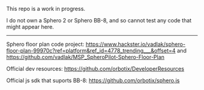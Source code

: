 This repo is a work in progress.

I do not own a Sphero 2 or Sphero BB-8, and so cannot test any code that might appear here.

----

Sphero floor plan code project: https://www.hackster.io/vadlak/sphero-floor-plan-99970c?ref=platform&ref_id=4778_trending___&offset=4 and https://github.com/vadlak/MSP_SpheroPilot-Sphero-Floor-Plan

Official dev resources: https://github.com/orbotix/DeveloperResources

Official js sdk that suports BB-8: https://github.com/orbotix/sphero.js
